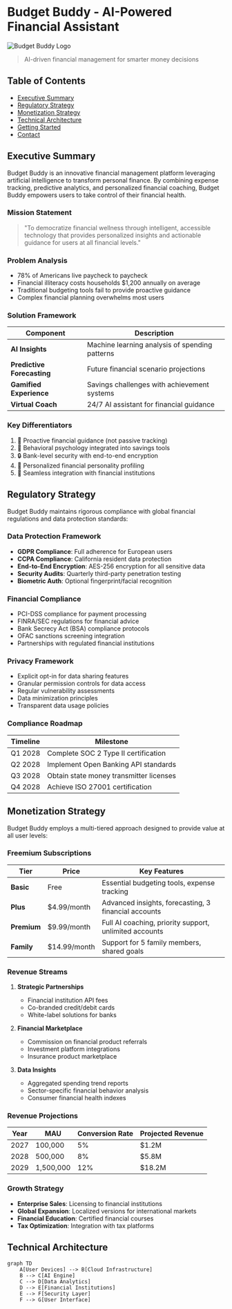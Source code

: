 # Budget Buddy - AI-Powered Financial Assistant

![Budget Buddy Logo](https://via.placeholder.com/150x50?text=Budget+Buddy+Logo)
> AI-driven financial management for smarter money decisions

## Table of Contents
- [Executive Summary](#executive-summary)
- [Regulatory Strategy](#regulatory-strategy)
- [Monetization Strategy](#monetization-strategy)
- [Technical Architecture](#technical-architecture)
- [Getting Started](#getting-started)
- [Contact](#contact)

## Executive Summary

Budget Buddy is an innovative financial management platform leveraging artificial intelligence to transform personal finance. By combining expense tracking, predictive analytics, and personalized financial coaching, Budget Buddy empowers users to take control of their financial health.

### Mission Statement
> "To democratize financial wellness through intelligent, accessible technology that provides personalized insights and actionable guidance for users at all financial levels."

### Problem Analysis
- 78% of Americans live paycheck to paycheck
- Financial illiteracy costs households $1,200 annually on average
- Traditional budgeting tools fail to provide proactive guidance
- Complex financial planning overwhelms most users

### Solution Framework
| Component | Description |
|-----------|-------------|
| **AI Insights** | Machine learning analysis of spending patterns |
| **Predictive Forecasting** | Future financial scenario projections |
| **Gamified Experience** | Savings challenges with achievement systems |
| **Virtual Coach** | 24/7 AI assistant for financial guidance |

### Key Differentiators
1. 🚀 Proactive financial guidance (not passive tracking)
2. 🧠 Behavioral psychology integrated into savings tools
3. 🔒 Bank-level security with end-to-end encryption
4. 🎯 Personalized financial personality profiling
5. 🔄 Seamless integration with financial institutions

## Regulatory Strategy

Budget Buddy maintains rigorous compliance with global financial regulations and data protection standards:

### Data Protection Framework
- **GDPR Compliance**: Full adherence for European users
- **CCPA Compliance**: California resident data protection
- **End-to-End Encryption**: AES-256 encryption for all sensitive data
- **Security Audits**: Quarterly third-party penetration testing
- **Biometric Auth**: Optional fingerprint/facial recognition

### Financial Compliance
- PCI-DSS compliance for payment processing
- FINRA/SEC regulations for financial advice
- Bank Secrecy Act (BSA) compliance protocols
- OFAC sanctions screening integration
- Partnerships with regulated financial institutions

### Privacy Framework
- Explicit opt-in for data sharing features
- Granular permission controls for data access
- Regular vulnerability assessments
- Data minimization principles
- Transparent data usage policies

### Compliance Roadmap

| Timeline    | Milestone |
|-------------|-----------|
| Q1 2028     | Complete SOC 2 Type II certification |
| Q2 2028     | Implement Open Banking API standards |
| Q3 2028     | Obtain state money transmitter licenses |
| Q4 2028     | Achieve ISO 27001 certification |

## Monetization Strategy

Budget Buddy employs a multi-tiered approach designed to provide value at all user levels:

### Freemium Subscriptions

| Tier        | Price       | Key Features |
|-------------|-------------|--------------|
| **Basic**   | Free        | Essential budgeting tools, expense tracking |
| **Plus**    | $4.99/month | Advanced insights, forecasting, 3 financial accounts |
| **Premium** | $9.99/month | Full AI coaching, priority support, unlimited accounts |
| **Family**  | $14.99/month| Support for 5 family members, shared goals |

### Revenue Streams
1. **Strategic Partnerships**
   - Financial institution API fees
   - Co-branded credit/debit cards
   - White-label solutions for banks
   
2. **Financial Marketplace**
   - Commission on financial product referrals
   - Investment platform integrations
   - Insurance product marketplace
   
3. **Data Insights**
   - Aggregated spending trend reports
   - Sector-specific financial behavior analysis
   - Consumer financial health indexes

### Revenue Projections

| Year | MAU       | Conversion Rate | Projected Revenue |
|------|-----------|-----------------|-------------------|
| 2027 | 100,000   | 5%              | $1.2M            |
| 2028 | 500,000   | 8%              | $5.8M            |
| 2029 | 1,500,000 | 12%             | $18.2M           |

### Growth Strategy
- **Enterprise Sales**: Licensing to financial institutions
- **Global Expansion**: Localized versions for international markets
- **Financial Education**: Certified financial courses
- **Tax Optimization**: Integration with tax platforms

## Technical Architecture

```mermaid
graph TD
    A[User Devices] --> B[Cloud Infrastructure]
    B --> C[AI Engine]
    C --> D[Data Analytics]
    D --> E[Financial Institutions]
    E --> F[Security Layer]
    F --> G[User Interface]